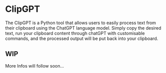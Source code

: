 # ClipGPT
The ClipGPT is a Python tool that allows users to easily process text from their clipboard using the ChatGPT language model. Simply copy the desired text, run your clipboard content through chatGPT with customisable commands, and the processed output will be put back into your clipboard.

## WIP
More Infos will follow soon...

